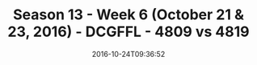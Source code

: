 ---
title: Season 13 - Week 6 (October 21 & 23, 2016) - DCGFFL - 4809 vs 4819
teams_score:
- team: 4809
  score:
- team: 4819
  score: 26
mvp: C. Ralphs (Baby Blue); K. Smiffy (Maroon)
game-ball: J. Membreno (Baby Blue); S. Adamske (Maroon)
season: 13
week: 6
date: '2016-10-24T09:36:52'
pageid: season-13-week-6-october-21-23-2016-4809-vs-4819
---
